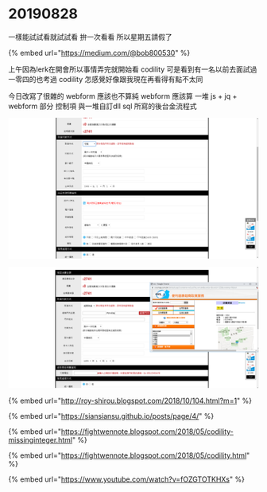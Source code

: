 # 20190828

一樣能試試看就試試看 拚一次看看 所以星期五請假了

{% embed url="https://medium.com/@bob800530" %}

上午因為lerk在開會所以事情弄完就開始看 codility 可是看到有一名以前去面試過一零四的也考過 codility 怎感覺好像跟我現在再看得有點不太同 

今日改寫了很雜的 webform 應該也不算純 webform 應該算 一堆 js + jq + webform 部分 控制項 與一堆自訂dll sql 所寫的後台金流程式



![](../.gitbook/assets/wei-ming-ming%20%281%29.png)

![](../.gitbook/assets/wei-ming-sss-ming.png)



{% embed url="http://roy-shirou.blogspot.com/2018/10/104.html?m=1" %}



{% embed url="https://siansiansu.github.io/posts/page/4/" %}

{% embed url="https://fightwennote.blogspot.com/2018/05/codility-missinginteger.html" %}

{% embed url="https://fightwennote.blogspot.com/2018/05/codility.html" %}

{% embed url="https://www.youtube.com/watch?v=fOZGTOTKHXs" %}



